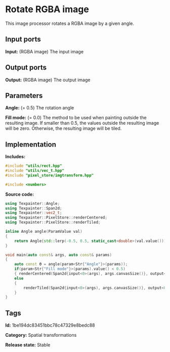 # Rotate RGBA image

This image processor rotates a RGBA image by a given angle.

## Input ports

__Input:__ (RGBA image) The input image

## Output ports

__Output:__ (RGBA image) The output image

## Parameters

__Angle:__ (= 0.5) The rotation angle

__Fill mode:__ (= 0.0) The method to be used when painting outside the resulting image. If smaller than 0.5, the values outside the resulting image will be zero. Otherwise, the resulting image will be tiled.

## Implementation

__Includes:__ 

```c++
#include "utils/rect.hpp"
#include "utils/vec_t.hpp"
#include "pixel_store/imgtransform.hpp"

#include <numbers>
```

__Source code:__ 

```c++
using Texpainter::Angle;
using Texpainter::Span2d;
using Texpainter::vec2_t;
using Texpainter::PixelStore::renderCentered;
using Texpainter::PixelStore::renderTiled;

inline Angle angle(ParamValue val)
{
	return Angle{std::lerp(-0.5, 0.5, static_cast<double>(val.value())), Angle::Turns{}};
}

void main(auto const& args, auto const& params)
{
	auto const ϴ = angle(param<Str{"Angle"}>(params));
	if(param<Str{"Fill mode"}>(params).value() < 0.5)
	{ renderCentered(Span2d{input<0>(args), args.canvasSize()}, output<0>(args), ϴ); }
	else
	{
		renderTiled(Span2d{input<0>(args), args.canvasSize()}, output<0>(args), ϴ);
	}
}
```

## Tags

__Id:__ 1be194dc83451bbc78c47329e8bedc88

__Category:__ Spatial transformations

__Release state:__ Stable